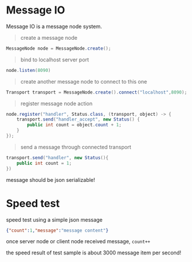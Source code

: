 # Message IO

Message IO is a message node system. 

> create a message node

```java
MessageNode node = MessageNode.create();
```

> bind to localhost server port

```java
node.listen(8090)
```

> create another message node to connect to this one

```java
Transport transport = MessageNode.create().connect("localhost",8090);
```

> register message node action

```java
node.register("handler", Status.class, (transport, object) -> {
    transport.send("handler_accept", new Status() {
        public int count = object.count + 1;
    }
});
```

> send a message through connected transport

```java
transport.send("handler", new Status(){
    public int count = 1;
})
```

message should be json serializable!

# Speed test

speed test using a simple json message 

```json
{"count":1,"message":"message content"}
```

once server node or client node received message, `count++`

the speed result of test sample is about 3000 message item per second!